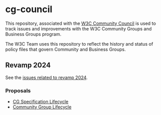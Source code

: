 # cg-council
This repository, associated with the [W3C Community Council](https://www.w3.org/community/council/) is used to track issues and improvements with the W3C Community Groups and Business Groups program.

The W3C Team uses this repository to reflect the history and status of policy files that govern Community and Business Groups.

## Revamp 2024

See the [issues related to revamp 2024](https://github.com/w3c/cg-council/labels/revamp-2024). 

### Proposals 

* [CG Specification Lifecycle](proposals/spec-lifecycle.md)
* [Community Group Lifecycle](proposals/cg-lifecycle.md)
